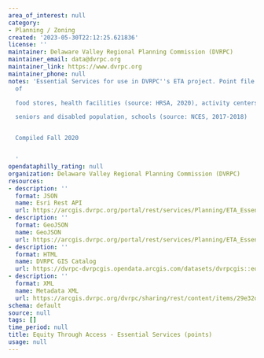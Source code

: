 ```yaml
---
area_of_interest: null
category:
- Planning / Zoning
created: '2023-05-30T22:12:25.621836'
license: ''
maintainer: Delaware Valley Regional Planning Commission (DVRPC)
maintainer_email: data@dvrpc.org
maintainer_link: https://www.dvrpc.org
maintainer_phone: null
notes: 'Essential Services for use in DVRPC''s ETA project. Point file of locations
  of

  food stores, health facilities (source: HRSA, 2020), activity centers for

  seniors and disabled population, schools (source: NCES, 2017-2018)


  Compiled Fall 2020


  '
opendataphilly_rating: null
organization: Delaware Valley Regional Planning Commission (DVRPC)
resources:
- description: ''
  format: JSON
  name: Esri Rest API
  url: https://arcgis.dvrpc.org/portal/rest/services/Planning/ETA_EssentialServicesPts/FeatureServer/0
- description: ''
  format: GeoJSON
  name: GeoJSON
  url: https://arcgis.dvrpc.org/portal/rest/services/Planning/ETA_EssentialServicesPts/FeatureServer/0/query?where=1=1&outsr=4326&outfields=*&f=geojson
- description: ''
  format: HTML
  name: DVRPC GIS Catalog
  url: https://dvrpc-dvrpcgis.opendata.arcgis.com/datasets/dvrpcgis::equity-through-access-essential-services-points
- description: ''
  format: XML
  name: Metadata XML
  url: https://arcgis.dvrpc.org/dvrpc/sharing/rest/content/items/29e32d20eff74475890b4a0ea27bf81b/info/metadata/metadata.xml?format=default
schema: default
source: null
tags: []
time_period: null
title: Equity Through Access - Essential Services (points)
usage: null
---
```

